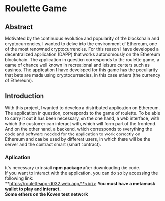 # Roulette Game
## Abstract
Motivated by the continuous evolution and popularity of the blockchain and cryptocurrencies, I wanted to delve into the environment of Ethereum, one of the most renowned cryptocurrencies. For this reason I have developed a decentralized application (DAPP) that works autonomously on the Ethereum blockchain. The application in question corresponds to the roulette game, a game of chance well known in recreational and leisure centers such as casinos. The application I have developed for this game has the peculiarity that bets are made using cryptocurrencies, in this case ethers (the currency of Ethereum).

## Introduction
With this project, I wanted to develop a distributed application on Ethereum. The application in question, corresponds to the game of roulette. To be able to carry it out it has been necessary, on the one hand, a web interface, with which the customer can interact with, which will form part of the frontend. And on the other hand, a backend, which corresponds to everything the code and software needed for the application to work correctly on Ethereum and can be used by different users, in which there will be the server and the contract smart (smart contract).

### Aplication
It's necessary to install **npm package** after downloading the code. <br/>
If you want to interact with the application, you can do so by accessing the following link:<br/>
**https://rouletteapp-d032.web.app/**<br/>
**You must have a metamask wallet to play and interact.** <br/>
**Some ethers on the Koven test network**
